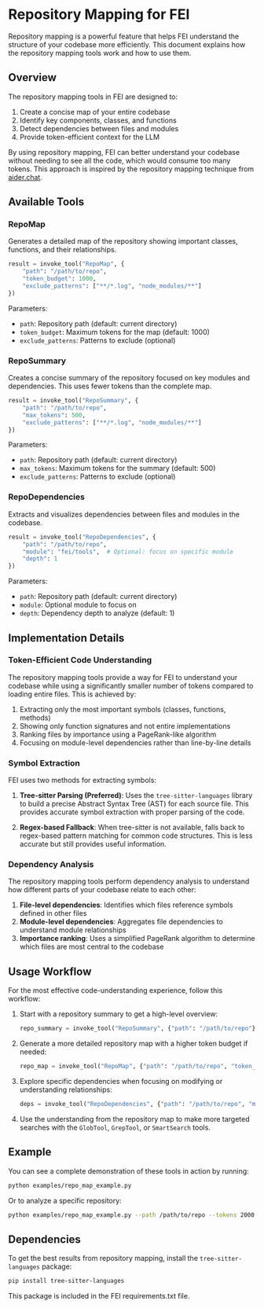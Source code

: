 # Repository Mapping for FEI

Repository mapping is a powerful feature that helps FEI understand the structure of your codebase more efficiently. This document explains how the repository mapping tools work and how to use them.

## Overview

The repository mapping tools in FEI are designed to:

1. Create a concise map of your entire codebase
2. Identify key components, classes, and functions
3. Detect dependencies between files and modules
4. Provide token-efficient context for the LLM

By using repository mapping, FEI can better understand your codebase without needing to see all the code, which would consume too many tokens. This approach is inspired by the repository mapping technique from [aider.chat](https://aider.chat/2023/10/22/repomap.html).

## Available Tools

### RepoMap

Generates a detailed map of the repository showing important classes, functions, and their relationships.

```python
result = invoke_tool("RepoMap", {
    "path": "/path/to/repo",
    "token_budget": 1000,
    "exclude_patterns": ["**/*.log", "node_modules/**"]
})
```

Parameters:
- `path`: Repository path (default: current directory)
- `token_budget`: Maximum tokens for the map (default: 1000)
- `exclude_patterns`: Patterns to exclude (optional)

### RepoSummary

Creates a concise summary of the repository focused on key modules and dependencies. This uses fewer tokens than the complete map.

```python
result = invoke_tool("RepoSummary", {
    "path": "/path/to/repo",
    "max_tokens": 500,
    "exclude_patterns": ["**/*.log", "node_modules/**"]
})
```

Parameters:
- `path`: Repository path (default: current directory)
- `max_tokens`: Maximum tokens for the summary (default: 500)
- `exclude_patterns`: Patterns to exclude (optional)

### RepoDependencies

Extracts and visualizes dependencies between files and modules in the codebase.

```python
result = invoke_tool("RepoDependencies", {
    "path": "/path/to/repo",
    "module": "fei/tools",  # Optional: focus on specific module
    "depth": 1
})
```

Parameters:
- `path`: Repository path (default: current directory)
- `module`: Optional module to focus on
- `depth`: Dependency depth to analyze (default: 1)

## Implementation Details

### Token-Efficient Code Understanding

The repository mapping tools provide a way for FEI to understand your codebase while using a significantly smaller number of tokens compared to loading entire files. This is achieved by:

1. Extracting only the most important symbols (classes, functions, methods)
2. Showing only function signatures and not entire implementations
3. Ranking files by importance using a PageRank-like algorithm
4. Focusing on module-level dependencies rather than line-by-line details

### Symbol Extraction

FEI uses two methods for extracting symbols:

1. **Tree-sitter Parsing (Preferred)**: Uses the `tree-sitter-languages` library to build a precise Abstract Syntax Tree (AST) for each source file. This provides accurate symbol extraction with proper parsing of the code.

2. **Regex-based Fallback**: When tree-sitter is not available, falls back to regex-based pattern matching for common code structures. This is less accurate but still provides useful information.

### Dependency Analysis

The repository mapping tools perform dependency analysis to understand how different parts of your codebase relate to each other:

1. **File-level dependencies**: Identifies which files reference symbols defined in other files
2. **Module-level dependencies**: Aggregates file dependencies to understand module relationships
3. **Importance ranking**: Uses a simplified PageRank algorithm to determine which files are most central to the codebase

## Usage Workflow

For the most effective code-understanding experience, follow this workflow:

1. Start with a repository summary to get a high-level overview:
   ```python
   repo_summary = invoke_tool("RepoSummary", {"path": "/path/to/repo"})
   ```

2. Generate a more detailed repository map with a higher token budget if needed:
   ```python
   repo_map = invoke_tool("RepoMap", {"path": "/path/to/repo", "token_budget": 2000})
   ```

3. Explore specific dependencies when focusing on modifying or understanding relationships:
   ```python
   deps = invoke_tool("RepoDependencies", {"path": "/path/to/repo", "module": "specific/module"})
   ```

4. Use the understanding from the repository map to make more targeted searches with the `GlobTool`, `GrepTool`, or `SmartSearch` tools.

## Example

You can see a complete demonstration of these tools in action by running:

```bash
python examples/repo_map_example.py
```

Or to analyze a specific repository:

```bash
python examples/repo_map_example.py --path /path/to/repo --tokens 2000
```

## Dependencies

To get the best results from repository mapping, install the `tree-sitter-languages` package:

```bash
pip install tree-sitter-languages
```

This package is included in the FEI requirements.txt file.